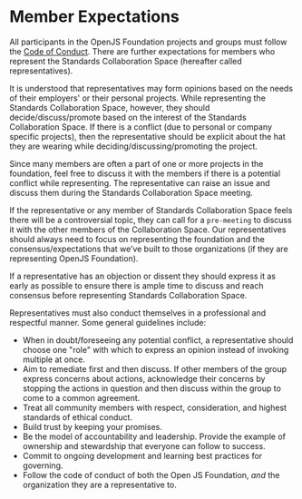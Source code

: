 # Member Expectations

All participants in the OpenJS Foundation projects and groups must follow the [Code of Conduct](https://github.com/openjs-foundation/cross-project-council/blob/HEAD/CODE_OF_CONDUCT.md).
There are further expectations for members who represent the Standards Collaboration Space (hereafter called representatives).

It is understood that representatives may form opinions based on the needs of their employers' or their personal projects. While representing
the Standards Collaboration Space, however, they should decide/discuss/promote based on the interest of the Standards Collaboration Space.
If there is a conflict (due to personal or company specific projects), then the representative should be explicit
about the hat they are wearing while deciding/discussing/promoting the project.

Since many members are often a part of one or more projects in the foundation, feel free to discuss it with the members
if there is a potential conflict while representing. The representative can raise an issue and discuss them during
the Standards Collaboration Space meeting.

If the representative or any member of Standards Collaboration Space feels there will be a controversial topic, they can call for a 
`pre-meeting` to discuss it with the other members of the Collaboration Space. Our representatives should always need to focus on
representing the foundation and the consensus/expectations that we’ve built to those organizations (if they are representing 
OpenJS Foundation). 

If a representative has an objection or dissent they should express it as early as possible to ensure
there is ample time to discuss and reach consensus before representing Standards Collaboration Space.

Representatives must also conduct themselves in a professional and respectful manner. Some general guidelines include:

* When in doubt/foreseeing any potential conflict, a representative should choose one "role" with which to express an opinion instead of invoking multiple at once.
* Aim to remediate first and then discuss. If other members of the group express concerns about actions, acknowledge their concerns by stopping the actions in question and then discuss within the group to come to a common agreement.
* Treat all community members with respect, consideration, and highest standards of ethical conduct.
* Build trust by keeping your promises.
* Be the model of accountability and leadership. Provide the example of ownership and stewardship that everyone can follow to success.
* Commit to ongoing development and learning best practices for governing.
* Follow the code of conduct of both the Open JS Foundation, _and_ the organization they are a representative to.
